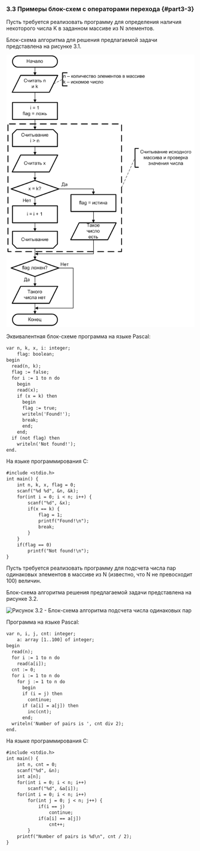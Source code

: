 ### 3.3 Примеры блок-схем с операторами перехода {#part3-3}

Пусть требуется реализовать программу для определения наличия некоторого числа K в заданном массиве из N элементов.

Блок-схема алгоритма для решения предлагаемой задачи представлена на рисунке 3.1.

![Рисунок 3.1 - Блок-схема алгоритма определения наличия числа в наборе](static/pic331.PNG)

Эквивалентная блок-схеме программа на языке Pascal:

~~~~{#ex31P .Pascal}
var n, k, x, i: integer;
    flag: boolean;
begin
  read(n, k);
  flag := false;
  for i := 1 to n do
    begin
    read(x);
    if (x = k) then
      begin
      flag := true;
      writeln('Found!');
      break;
      end;
    end;
  if (not flag) then
    writeln('Not found!');
end.
~~~~~~~~~~~~~~~~~~~~~~~

На языке программирования C:

~~~~{#ex31P .C}
#include <stdio.h>
int main() {
	int n, k, x, flag = 0;
	scanf("%d %d", &n, &k);
	for(int i = 0; i < n; i++) {
		scanf("%d", &x);
		if(x == k) {
			flag = 1;
			printf("Found!\n");
			break;
		}
	}
	if(flag == 0)
		printf("Not found!\n");
}
~~~~~~~~~~~~~~~~~~~~~~~

Пусть требуется реализовать программу для подсчета числа пар одинаковых элементов в массиве из N (известно, что N не превосходит 100) величин.

Блок-схема алгоритма решения предлагаемой задачи представлена на рисунке 3.2.

![Рисунок 3.2 - Блок-схема алгоритма подсчета числа одинаковых пар](static/pic332.PNG)

Программа на языке Pascal:

~~~~{#ex32P .Pascal}
var n, i, j, cnt: integer;
    a: array [1..100] of integer;
begin
  read(n);
  for i := 1 to n do
    read(a[i]);
  cnt := 0;
  for i := 1 to n do
    for j := 1 to n do
      begin
      if (i = j) then
        continue;
      if (a[i] = a[j]) then
        inc(cnt);  
      end;
  writeln('Number of pairs is ', cnt div 2);    
end.
~~~~~~~~~~~~~~~~~~~~~~~

На языке программирования C:

~~~~{#ex32P .C}
#include <stdio.h>
int main() {
	int n, cnt = 0;
	scanf("%d", &n);
	int a[n];
	for(int i = 0; i < n; i++)
		scanf("%d", &a[i]);
	for(int i = 0; i < n; i++)
		for(int j = 0; j < n; j++) {
			if(i == j)
				continue;
			if(a[i] == a[j])
				cnt++;
		}
	printf("Number of pairs is %d\n", cnt / 2);
}
~~~~~~~~~~~~~~~~~~~~~~~
